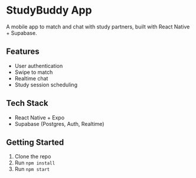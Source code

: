 # StudyBuddy App

A mobile app to match and chat with study partners, built with React Native + Supabase.

## Features
- User authentication
- Swipe to match
- Realtime chat
- Study session scheduling

## Tech Stack
- React Native + Expo
- Supabase (Postgres, Auth, Realtime)

## Getting Started
1. Clone the repo
2. Run `npm install`
3. Run `npm start`